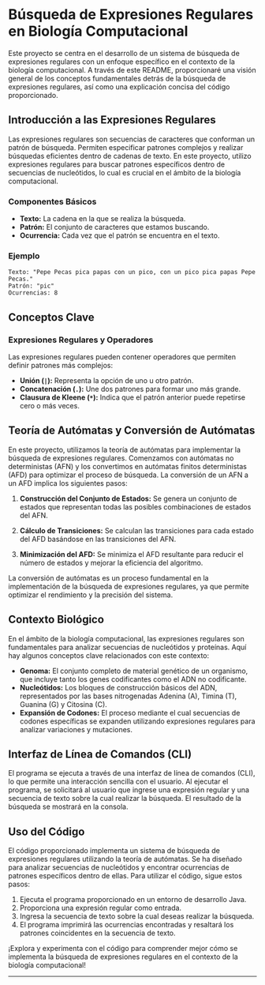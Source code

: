 # Búsqueda de Expresiones Regulares en Biología Computacional

Este proyecto se centra en el desarrollo de un sistema de búsqueda de expresiones regulares con un enfoque específico en el contexto de la biología computacional. A través de este README, proporcionaré una visión general de los conceptos fundamentales detrás de la búsqueda de expresiones regulares, así como una explicación concisa del código proporcionado.

## Introducción a las Expresiones Regulares

Las expresiones regulares son secuencias de caracteres que conforman un patrón de búsqueda. Permiten especificar patrones complejos y realizar búsquedas eficientes dentro de cadenas de texto. En este proyecto, utilizo expresiones regulares para buscar patrones específicos dentro de secuencias de nucleótidos, lo cual es crucial en el ámbito de la biología computacional.

### Componentes Básicos

- **Texto:** La cadena en la que se realiza la búsqueda.
- **Patrón:** El conjunto de caracteres que estamos buscando.
- **Ocurrencia:** Cada vez que el patrón se encuentra en el texto.

### Ejemplo

```
Texto: "Pepe Pecas pica papas con un pico, con un pico pica papas Pepe Pecas."
Patrón: "pic"
Ocurrencias: 8
```

## Conceptos Clave

### Expresiones Regulares y Operadores

Las expresiones regulares pueden contener operadores que permiten definir patrones más complejos:

- **Unión (`|`):** Representa la opción de uno u otro patrón.
- **Concatenación (`.`):** Une dos patrones para formar uno más grande.
- **Clausura de Kleene (`*`):** Indica que el patrón anterior puede repetirse cero o más veces.

## Teoría de Autómatas y Conversión de Autómatas

En este proyecto, utilizamos la teoría de autómatas para implementar la búsqueda de expresiones regulares. Comenzamos con autómatas no deterministas (AFN) y los convertimos en autómatas finitos deterministas (AFD) para optimizar el proceso de búsqueda. La conversión de un AFN a un AFD implica los siguientes pasos:

1. **Construcción del Conjunto de Estados:** Se genera un conjunto de estados que representan todas las posibles combinaciones de estados del AFN.

2. **Cálculo de Transiciones:** Se calculan las transiciones para cada estado del AFD basándose en las transiciones del AFN.

3. **Minimización del AFD:** Se minimiza el AFD resultante para reducir el número de estados y mejorar la eficiencia del algoritmo.

La conversión de autómatas es un proceso fundamental en la implementación de la búsqueda de expresiones regulares, ya que permite optimizar el rendimiento y la precisión del sistema.

## Contexto Biológico

En el ámbito de la biología computacional, las expresiones regulares son fundamentales para analizar secuencias de nucleótidos y proteínas. Aquí hay algunos conceptos clave relacionados con este contexto:

- **Genoma:** El conjunto completo de material genético de un organismo, que incluye tanto los genes codificantes como el ADN no codificante.
- **Nucleótidos:** Los bloques de construcción básicos del ADN, representados por las bases nitrogenadas Adenina (A), Timina (T), Guanina (G) y Citosina (C).
- **Expansión de Codones:** El proceso mediante el cual secuencias de codones específicas se expanden utilizando expresiones regulares para analizar variaciones y mutaciones.

## Interfaz de Línea de Comandos (CLI)

El programa se ejecuta a través de una interfaz de línea de comandos (CLI), lo que permite una interacción sencilla con el usuario. Al ejecutar el programa, se solicitará al usuario que ingrese una expresión regular y una secuencia de texto sobre la cual realizar la búsqueda. El resultado de la búsqueda se mostrará en la consola.

## Uso del Código

El código proporcionado implementa un sistema de búsqueda de expresiones regulares utilizando la teoría de autómatas. Se ha diseñado para analizar secuencias de nucleótidos y encontrar ocurrencias de patrones específicos dentro de ellas. Para utilizar el código, sigue estos pasos:

1. Ejecuta el programa proporcionado en un entorno de desarrollo Java.
2. Proporciona una expresión regular como entrada.
3. Ingresa la secuencia de texto sobre la cual deseas realizar la búsqueda.
4. El programa imprimirá las ocurrencias encontradas y resaltará los patrones coincidentes en la secuencia de texto.

¡Explora y experimenta con el código para comprender mejor cómo se implementa la búsqueda de expresiones regulares en el contexto de la biología computacional!

---
